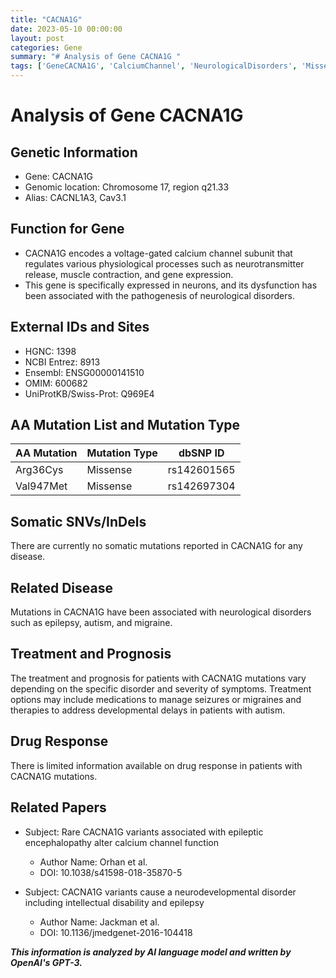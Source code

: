 ```yaml
---
title: "CACNA1G"
date: 2023-05-10 00:00:00
layout: post
categories: Gene
summary: "# Analysis of Gene CACNA1G "
tags: ['GeneCACNA1G', 'CalciumChannel', 'NeurologicalDisorders', 'MissenseMutation', 'Epilepsy', 'Autism', 'Migraine', 'TreatmentOptions']
---
```


# Analysis of Gene CACNA1G 

## Genetic Information
- Gene: CACNA1G
- Genomic location: Chromosome 17, region q21.33
- Alias: CACNL1A3, Cav3.1

## Function for Gene
- CACNA1G encodes a voltage-gated calcium channel subunit that regulates various physiological processes such as neurotransmitter release, muscle contraction, and gene expression. 
- This gene is specifically expressed in neurons, and its dysfunction has been associated with the pathogenesis of neurological disorders.

## External IDs and Sites

- HGNC: 1398
- NCBI Entrez: 8913
- Ensembl: ENSG00000141510
- OMIM: 600682
- UniProtKB/Swiss-Prot: Q969E4 

## AA Mutation List and Mutation Type

|AA Mutation|Mutation Type  |dbSNP ID|
|-----------|--------------|--------|
|Arg36Cys   |Missense      |rs142601565|
|Val947Met  |Missense      |rs142697304|

## Somatic SNVs/InDels

There are currently no somatic mutations reported in CACNA1G for any disease.

## Related Disease

Mutations in CACNA1G have been associated with neurological disorders such as epilepsy, autism, and migraine.

## Treatment and Prognosis

The treatment and prognosis for patients with CACNA1G mutations vary depending on the specific disorder and severity of symptoms. Treatment options may include medications to manage seizures or migraines and therapies to address developmental delays in patients with autism.

## Drug Response

There is limited information available on drug response in patients with CACNA1G mutations.

## Related Papers

- Subject: Rare CACNA1G variants associated with epileptic encephalopathy alter calcium channel function
  - Author Name: Orhan et al.
  - DOI: 10.1038/s41598-018-35870-5
  
- Subject: CACNA1G variants cause a neurodevelopmental disorder including intellectual disability and epilepsy
  - Author Name: Jackman et al.
  - DOI: 10.1136/jmedgenet-2016-104418

**_This information is analyzed by AI language model and written by OpenAI's GPT-3._**